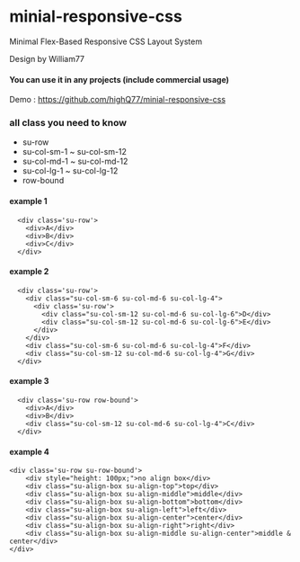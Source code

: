 # minial-responsive-css
Minimal Flex-Based Responsive CSS Layout System

Design by William77
#### You can use it in any projects (include commercial usage)

Demo : https://github.com/highQ77/minial-responsive-css
 

### all class you need to know
 * su-row
 * su-col-sm-1 ~ su-col-sm-12
 * su-col-md-1 ~ su-col-md-12
 * su-col-lg-1 ~ su-col-lg-12
 * row-bound

#### example 1

```
  <div class='su-row'>
    <div>A</div>
    <div>B</div>
    <div>C</div>
  </div>
```

#### example 2

```
  <div class='su-row'>
    <div class="su-col-sm-6 su-col-md-6 su-col-lg-4">
      <div class='su-row'>
        <div class="su-col-sm-12 su-col-md-6 su-col-lg-6">D</div>
        <div class="su-col-sm-12 su-col-md-6 su-col-lg-6">E</div>
      </div>
    </div>
    <div class="su-col-sm-6 su-col-md-6 su-col-lg-4">F</div>
    <div class="su-col-sm-12 su-col-md-6 su-col-lg-4">G</div>
  </div>
```

#### example 3

```
  <div class='su-row row-bound'>
    <div>A</div>
    <div>B</div>
    <div class="su-col-sm-12 su-col-md-6 su-col-lg-4">C</div>
  </div> 
```

#### example 4

```
<div class='su-row su-row-bound'>
    <div style="height: 100px;">no align box</div>
    <div class="su-align-box su-align-top">top</div>
    <div class="su-align-box su-align-middle">middle</div>
    <div class="su-align-box su-align-bottom">bottom</div>
    <div class="su-align-box su-align-left">left</div>
    <div class="su-align-box su-align-center">center</div>
    <div class="su-align-box su-align-right">right</div>
    <div class="su-align-box su-align-middle su-align-center">middle & center</div>
</div>
```